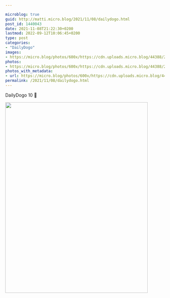 ```yaml
---

microblog: true
guid: http://matti.micro.blog/2021/11/08/dailydogo.html
post_id: 1440043
date: 2021-11-08T21:22:30+0200
lastmod: 2022-09-12T10:06:45+0200
type: post
categories:
- "DailyDogo"
images:
- https://micro.blog/photos/600x/https://cdn.uploads.micro.blog/44388/2021/a390bec09c.jpg
photos:
- https://micro.blog/photos/600x/https://cdn.uploads.micro.blog/44388/2021/a390bec09c.jpg
photos_with_metadata:
- url: https://micro.blog/photos/600x/https://cdn.uploads.micro.blog/44388/2021/a390bec09c.jpg
permalink: /2021/11/08/dailydogo.html
---
```

DailyDogo 10 🐶

<img src="/media/uploads/2021/a390bec09c.jpg" width="450" height="600" alt="" />
